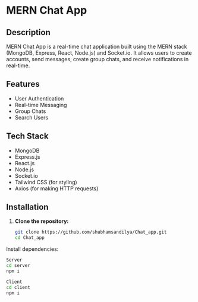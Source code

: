 # MERN Chat App


## Description

MERN Chat App is a real-time chat application built using the MERN stack (MongoDB, Express, React, Node.js) and Socket.io. It allows users to create accounts, send messages, create group chats, and receive notifications in real-time.

## Features

- User Authentication
- Real-time Messaging
- Group Chats
- Search Users

## Tech Stack

- MongoDB
- Express.js
- React.js
- Node.js
- Socket.io
- Tailwind CSS (for styling)
- Axios (for making HTTP requests)



## Installation

1. **Clone the repository:**
   ```sh
   git clone https://github.com/shubhamsandilya/Chat_app.git
   cd Chat_app

Install dependencies:

   ```sh
Server
   cd server
   npm i

Client 
cd client
npm i
